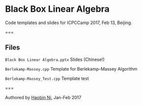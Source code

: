 # Black Box Linear Algebra

Code templates and slides for ICPCCamp 2017, Feb 13, Beijing.

===
## Files
`Black Box Linear Algebra.pptx` Slides (Chinese!)

`Berlekamp-Massey.cpp` Template for Berlekamp-Massey Algorithm

`Berlekamp-Massey_Test.cpp` Template test

===

Authored by [Haobin Ni](https://github.com/FTRobbin), Jan-Feb 2017

